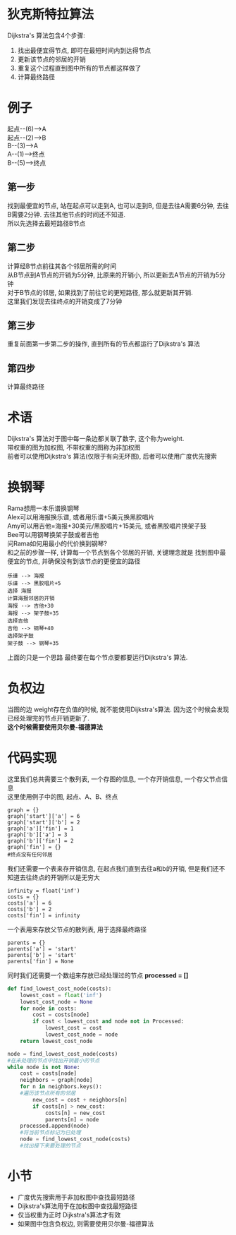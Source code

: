 # 狄克斯特拉算法
Dijkstra's 算法包含4个步骤:  
1. 找出最便宜得节点, 即可在最短时间内到达得节点
2. 更新该节点的邻居的开销
3. 重复这个过程直到图中所有的节点都这样做了
4. 计算最终路径
# 例子
起点--(6)-->A  
起点--(2)-->B  
B--(3)-->A  
A--(1)-->终点  
B--(5)-->终点  
## 第一步
找到最便宜的节点, 站在起点可以走到A, 也可以走到B, 但是去往A需要6分钟, 去往B需要2分钟. 去往其他节点的时间还不知道.  
所以先选择去最短路径B节点  
## 第二步
计算经B节点前往其各个邻居所需的时间  
从B节点到A节点的开销为5分钟, 比原来的开销小, 所以更新去A节点的开销为5分钟  
对于B节点的邻居, 如果找到了前往它的更短路径, 那么就更新其开销.  
这里我们发现去往终点的开销变成了7分钟  
## 第三步
重复前面第一步第二步的操作, 直到所有的节点都运行了Dijkstra's 算法
## 第四步
计算最终路径
# 术语
Dijkstra's 算法对于图中每一条边都关联了数字, 这个称为weight.  
带权重的图为加权图, 不带权重的图称为非加权图  
前者可以使用Dijkstra's 算法(仅限于有向无环图), 后者可以使用广度优先搜索  
# 换钢琴
Rama想用一本乐谱换钢琴  
Alex可以用海报换乐谱, 或者用乐谱+5美元换黑胶唱片  
Amy可以用吉他=海报+30美元/黑胶唱片+15美元, 或者黑胶唱片换架子鼓  
Bee可以用钢琴换架子鼓或者吉他  
问Rama如何用最小的代价换到钢琴?  
和之前的步骤一样, 计算每一个节点到各个邻居的开销, 关键理念就是 找到图中最便宜的节点, 并确保没有到该节点的更便宜的路径  
```
乐谱 --> 海报
乐谱 --> 黑胶唱片+5
选择 海报
计算海报邻居的开销
海报 --> 吉他+30
海报 --> 架子鼓+35
选择吉他
吉他 --> 钢琴+40
选择架子鼓
架子鼓 --> 钢琴+35
```
上面的只是一个思路 最终要在每个节点要都要运行Dijkstra's 算法.  
# 负权边
当图的边 weight存在负值的时候, 就不能使用Dijkstra's算法. 因为这个时候会发现已经处理完的节点开销更新了.  
**这个时候需要使用贝尔曼-福德算法**  
# 代码实现
这里我们总共需要三个散列表, 一个存图的信息, 一个存开销信息, 一个存父节点信息  
这里使用例子中的图, 起点、A、B、终点  
```
graph = {}
graph['start']['a'] = 6
graph['start']['b'] = 2
graph['a']['fin'] = 1
graph['b']['a'] = 3
graph['b']['fin'] = 2
graph['fin'] = {}
#终点没有任何邻居
```
我们还需要一个表来存开销信息, 在起点我们直到去往a和b的开销, 但是我们还不知道去往终点的开销所以是无穷大  
```
infinity = float('inf')
costs = {}
costs['a'] = 6
costs['b'] = 2
costs['fin'] = infinity
```  
一个表用来存放父节点的散列表, 用于选择最终路径  
```
parents = {}
parents['a'] = 'start'
parents['b'] = 'start'
parents['fin'] = None
```  
同时我们还需要一个数组来存放已经处理过的节点 **processed = []**  
```python
def find_lowest_cost_node(costs):
    lowest_cost = float('inf')
    lowest_cost_node = None
    for node in costs:
        cost = costs[node]
        if cost < lowest_cost and node not in Processed:
            lowest_cost = cost
            lowest_cost_node = node
    return lowest_cost_node

node = find_lowest_cost_node(costs)
#在未处理的节点中找出开销最小的节点
while node is not None:
    cost = costs[node]
    neighbors = graph[node]
    for n in neighbors.keys():
    #遍历该节点所有的邻居
        new_cost = cost + neighbors[n]
        if costs[n] > new_cost:
            costs[n] = new_cost
            parents[n] = node
    processed.append(node)
    #将当前节点标记为已处理
    node = find_lowest_cost_node(costs)
    #找出接下来要处理的节点
```
# 小节
* 广度优先搜索用于非加权图中查找最短路径
* Dijkstra's算法用于在加权图中查找最短路径
* 仅当权重为正时 Dijkstra's算法才有效
* 如果图中包含负权边, 则需要使用贝尔曼-福德算法
